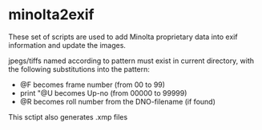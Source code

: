 # minolta2exif

These set of scripts are used to add Minolta proprietary data into exif information and update the images.

jpegs/tiffs named according to pattern must exist in current directory, with the following substitutions into the pattern:
* @F becomes frame number (from 00 to 99)
* print "\@U becomes Up-no (from 00000 to 99999)
* @R becomes roll number from the DNO-filename (if found)

This sctipt also generates .xmp files
